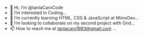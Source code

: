 - 👋 Hi, I’m @taniaCaroCode
- 👀 I’m interested in Coding...
- 🌱 I’m currently learning HTML, CSS & JavaScript at MimoDev...
- 💞️ I’m looking to collaborate on my second project with Grid...
- 📫 How to reach me at taniacaro1983@gmail.com ...

<!---
taniaCaroCode/taniaCaroCode is a ✨ special ✨ repository because its `README.md` (this file) appears on your GitHub profile.
You can click the Preview link to take a look at your changes.
--->
